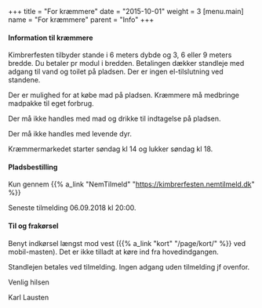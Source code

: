 +++
title = "For kræmmere"
date = "2015-10-01"
weight = 3
[menu.main]
name = "For kræmmere"
parent = "Info"
+++

#### Information til kræmmere

Kimbrerfesten tilbyder stande i 6 meters dybde og 3, 6 eller 9 meters bredde. Du betaler pr modul i bredden. Betalingen dækker standleje med adgang til vand og toilet på pladsen. Der er ingen el-tilslutning ved standene.


Der er mulighed for at købe mad på pladsen. Kræmmere må medbringe madpakke til eget forbrug.

Der må ikke handles med mad og drikke til indtagelse på pladsen.

Der må ikke handles med levende dyr.


Kræmmermarkedet starter søndag kl 14 og lukker søndag kl 18.

#### Pladsbestilling

Kun gennem  {{% a_link "NemTilmeld" "https://kimbrerfesten.nemtilmeld.dk" %}}

Seneste tilmelding 06.09.2018 kl 20:00.

#### Til og frakørsel

Benyt indkørsel længst mod vest ({{% a_link "kort" "/page/kort/" %}} ved mobil-masten).
Det er ikke tilladt at køre ind fra hovedindgangen. 

Standlejen betales ved tilmelding. Ingen adgang uden tilmelding jf ovenfor.


Venlig hilsen

Karl Lausten